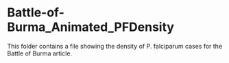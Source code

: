# Battle-of-Burma_Animated_PFDensity
This folder contains a file showing the density of P. falciparum cases for the Battle of Burma article.
